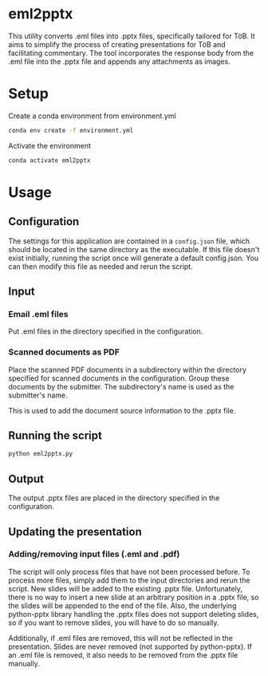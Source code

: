 # eml2pptx

This utility converts .eml files into .pptx files, specifically tailored for TöB. It aims to simplify the process of creating presentations for TöB and facilitating commentary. The tool incorporates the response body from the .eml file into the .pptx file and appends any attachments as images.

# Setup

Create a conda environment from environment.yml

```bash
conda env create -f environment.yml
```

Activate the environment

```bash
conda activate eml2pptx
```

# Usage

## Configuration

The settings for this application are contained in a `config.json` file, which should be located in the same directory as the executable. If this file doesn't exist initially, running the script once will generate a default config.json. You can then modify this file as needed and rerun the script.

## Input

### Email .eml files

Put .eml files in the directory specified in the configuration.

### Scanned documents as PDF

Place the scanned PDF documents in a subdirectory within the directory specified for scanned documents in the configuration. Group these documents by the submitter. The subdirectory's name is used as the submitter's name.

This is used to add the document source information to the .pptx file.

## Running the script

```bash
python eml2pptx.py
```

## Output

The output .pptx files are placed in the directory specified in the configuration.

## Updating the presentation

### Adding/removing input files (.eml and .pdf)

The script will only process files that have not been processed before. To process more files, simply add them to the input directories and rerun the script. New slides will be added to the existing .pptx file. Unfortunately, there is no way to insert a new slide at an arbitrary position in a .pptx file, so the slides will be appended to the end of the file. Also, the underlying python-pptx library handling the .pptx files does not support deleting slides, so if you want to remove slides, you will have to do so manually.

Additionally, if .eml files are removed, this will not be reflected in the presentation. Slides are never removed (not supported by python-pptx). If an .eml file is removed, it also needs to be removed from the .pptx file manually.
